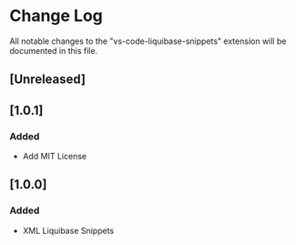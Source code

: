 # Change Log
All notable changes to the "vs-code-liquibase-snippets" extension will be documented in this file.

## [Unreleased]

## [1.0.1]
### Added
- Add MIT License

## [1.0.0]
### Added
- XML Liquibase Snippets